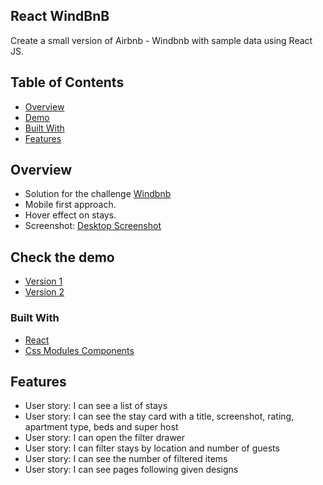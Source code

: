 ## React WindBnB
Create a small version of Airbnb - Windbnb with sample data using React JS.

## Table of Contents

- [Overview](#overview)
- [Demo](#demo)
- [Built With](#built-with)
- [Features](#features)

## Overview

- Solution for the challenge [Windbnb](https://devchallenges.io/challenges/3JFYedSOZqAxYuOCNmYD)
- Mobile first approach.
- Hover effect on stays.
- Screenshot: [Desktop Screenshot](https://user-images.githubusercontent.com/6601996/192210199-2b143fcc-7f48-4d57-a5e4-448221896d79.png)

## Check the demo

- [Version 1](https://windbnb-dev.netlify.app/)
- [Version 2](https://windbnb-v2.netlify.app/)

### Built With

- [React](https://reactjs.org/)
- [Css Modules Components](https://github.com/css-modules/css-modules)

## Features

- User story: I can see a list of stays
- User story: I can see the stay card with a title, screenshot, rating, apartment type, beds and super host
- User story: I can open the filter drawer
- User story: I can filter stays by location and number of guests
- User story: I can see the number of filtered items
- User story: I can see pages following given designs
